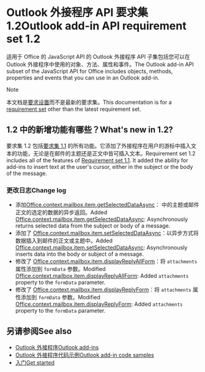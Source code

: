 # <a name="outlook-add-in-api-requirement-set-12"></a><span data-ttu-id="a5e35-101">Outlook 外接程序 API 要求集 1.2</span><span class="sxs-lookup"><span data-stu-id="a5e35-101">Outlook add-in API requirement set 1.2</span></span>

<span data-ttu-id="a5e35-102">适用于 Office 的 JavaScript API 的 Outlook 外接程序 API 子集包括您可以在 Outlook 外接程序中使用的对象、方法、属性和事件。</span><span class="sxs-lookup"><span data-stu-id="a5e35-102">The Outlook add-in API subset of the JavaScript API for Office includes objects, methods, properties and events that you can use in an Outlook add-in.</span></span>

> [!NOTE]
> <span data-ttu-id="a5e35-103">本文档是[要求设置](/javascript/office/requirement-sets/outlook-api-requirement-sets)而不是最新的要求集。</span><span class="sxs-lookup"><span data-stu-id="a5e35-103">This documentation is for a [requirement set](/javascript/office/requirement-sets/outlook-api-requirement-sets) other than the latest requirement set.</span></span> 

## <a name="whats-new-in-12"></a><span data-ttu-id="a5e35-104">1.2 中的新增功能有哪些？</span><span class="sxs-lookup"><span data-stu-id="a5e35-104">What's new in 1.2?</span></span>

<span data-ttu-id="a5e35-p101">要求集 1.2 包括[要求集 1.1](../requirement-set-1.1/outlook-requirement-set-1.1.md) 的所有功能。它添加了外接程序在用户的游标中插入文本的功能，无论是在邮件的主题还是正文中皆可插入文本。</span><span class="sxs-lookup"><span data-stu-id="a5e35-p101">Requirement set 1.2 includes all of the features of [Requirement set 1.1](../requirement-set-1.1/outlook-requirement-set-1.1.md). It added the ability for add-ins to insert text at the user's cursor, either in the subject or the body of the message.</span></span>

### <a name="change-log"></a><span data-ttu-id="a5e35-107">更改日志</span><span class="sxs-lookup"><span data-stu-id="a5e35-107">Change log</span></span>

- <span data-ttu-id="a5e35-108">添加[Office.context.mailbox.item.getSelectedDataAsync](office.context.mailbox.item.md#getselecteddataasynccoerciontype-options-callback--string)： 中的主题或邮件正文的选定的数据的异步返回。</span><span class="sxs-lookup"><span data-stu-id="a5e35-108">Added [Office.context.mailbox.item.getSelectedDataAsync](office.context.mailbox.item.md#getselecteddataasynccoerciontype-options-callback--string): Asynchronously returns selected data from the subject or body of a message.</span></span>
- <span data-ttu-id="a5e35-109">添加了 [Office.context.mailbox.item.setSelectedDataAsync](office.context.mailbox.item.md#setselecteddataasyncdata-options-callback)：以异步方式将数据插入到邮件的正文或主题中。</span><span class="sxs-lookup"><span data-stu-id="a5e35-109">Added [Office.context.mailbox.item.setSelectedDataAsync](office.context.mailbox.item.md#setselecteddataasyncdata-options-callback): Asynchronously inserts data into the body or subject of a message.</span></span>
- <span data-ttu-id="a5e35-110">修改了 [Office.context.mailbox.item.displayReplyAllForm](office.context.mailbox.item.md#displayreplyallformformdata)：将 `attachments` 属性添加到 `formData` 参数。</span><span class="sxs-lookup"><span data-stu-id="a5e35-110">Modified [Office.context.mailbox.item.displayReplyAllForm](office.context.mailbox.item.md#displayreplyallformformdata): Added `attachments` property to the `formData` parameter.</span></span>
- <span data-ttu-id="a5e35-111">修改了 [Office.context.mailbox.item.displayReplyForm](office.context.mailbox.item.md#displayreplyformformdata)：将 `attachments` 属性添加到 `formData` 参数。</span><span class="sxs-lookup"><span data-stu-id="a5e35-111">Modified [Office.context.mailbox.item.displayReplyForm](office.context.mailbox.item.md#displayreplyformformdata): Added `attachments` property to the `formData` parameter.</span></span>

## <a name="see-also"></a><span data-ttu-id="a5e35-112">另请参阅</span><span class="sxs-lookup"><span data-stu-id="a5e35-112">See also</span></span>

- [<span data-ttu-id="a5e35-113">Outlook 外接程序</span><span class="sxs-lookup"><span data-stu-id="a5e35-113">Outlook add-ins</span></span>](https://docs.microsoft.com/outlook/add-ins/)
- [<span data-ttu-id="a5e35-114">Outlook 外接程序代码示例</span><span class="sxs-lookup"><span data-stu-id="a5e35-114">Outlook add-in code samples</span></span>](https://developer.microsoft.com/outlook/gallery/?filterBy=Outlook,Samples,Add-ins)
- [<span data-ttu-id="a5e35-115">入门</span><span class="sxs-lookup"><span data-stu-id="a5e35-115">Get started</span></span>](https://docs.microsoft.com/outlook/add-ins/quick-start)